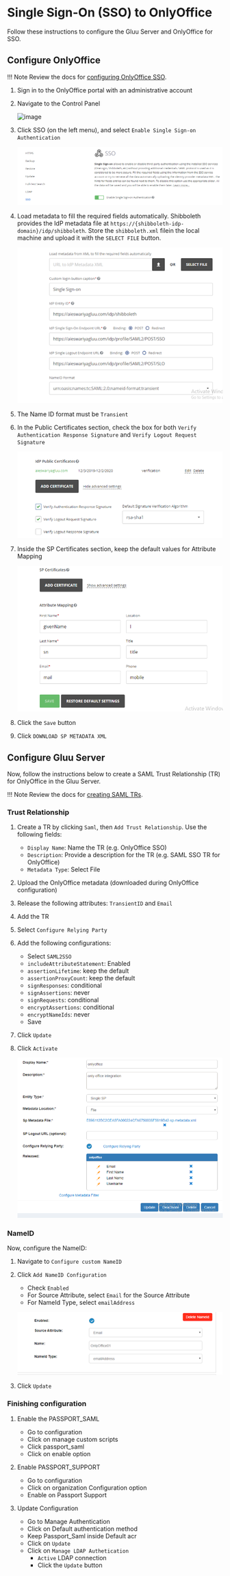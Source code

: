 
# Single Sign-On (SSO) to OnlyOffice

Follow these instructions to configure the Gluu Server and OnlyOffice for SSO. 

## Configure OnlyOffice

!!! Note
    Review the docs for [configuring OnlyOffice SSO](https://helpcenter.onlyoffice.com/server/controlpanel/enterprise/sso-description.aspx). 

1. Sign in to the OnlyOffice portal with an administrative account

1. Navigate to the Control Panel 

    ![image](../../img/integration/onlyoffice/oo-control-panel.png)

1. Click SSO (on the left menu), and select `Enable Single Sign-on Authentication`

    ![image](../../img/integration/onlyoffice/oo-sso.png)

1. Load metadata to fill the required fields automatically. Shibboleth provides the IdP metadata file at `https://{shibboleth-idp-domain}/idp/shibboleth`. Store the `shibboleth.xml` filein the local machine and upload it with the `SELECT FILE` button.

    ![image](../../img/integration/onlyoffice/oo-add-metadata.png)

1. The Name ID format must be `Transient` <!--Check this, might be Persistent-->

1. In the Public Certificates section, check the box for both `Verify Authentication Response Signature` and `Verify Logout Request Signature` 

    ![image](../../img/integration/onlyoffice/oo-idp-certificate.png)

1. Inside the SP Certificates section, keep the default values for Attribute Mapping

    ![image](../../img/integration/onlyoffice/oo-sp-certificate.png)

1. Click the `Save` button 
     
1. Click `DOWNLOAD SP METADATA XML`

## Configure Gluu Server

Now, follow the instructions below to create a SAML Trust Relationship (TR) for OnlyOffice in the Gluu Server.

!!! Note
    Review the docs for [creating SAML TRs](../../admin-guide/saml.md). 

### Trust Relationship
1. Create a TR by clicking `Saml`, then `Add Trust Relationship`. Use the following fields:
    - `Display Name`: Name the TR (e.g. OnlyOffice SSO)
    - `Description`: Provide a description for the TR (e.g. SAML SSO TR for OnlyOffice)
    - `Metadata Type`: Select File
1. Upload the OnlyOffice metadata (downloaded during OnlyOffice configuration)
1. Release the following attributes: `TransientID` and `Email`
1. Add the TR
1. Select `Configure Relying Party` 
1. Add the following configurations: 
    - Select `SAML2SSO`
    - `includeAttributeStatement`: Enabled
    - `assertionLifetime`: keep the default
    - `assertionProxyCount`: keep the default
    - `signResponses`: conditional
    - `signAssertions`: never
    - `signRequests`: conditional
    - `encryptAssertions`: conditional
    - `encryptNameIds`: never
    - Save  
1. Click `Update` 
1. Click `Activate` 

    ![image](../../img/integration/onlyoffice/oo-trust-relationship.png)

### NameID

Now, configure the NameID: 

1. Navigate to `Configure custom NameID`
1. Click `Add NameID Configuration`
    - Check `Enabled`
    - For Source Attribute, select `Email` for the Source Attribute
    - For NameId Type, select `emailAddress` 

    ![image](../../img/integration/onlyoffice/oo-name-id.png)
    
1. Click `Update`  

### Finishing configuration

1. Enable the PASSPORT_SAML
    - Go to configuration
    - Click on manage custom scripts
    - Click  passport_saml
    - Click on enable option 

1. Enable PASSPORT_SUPPORT
    - Go  to configuration
    - Click on organization Configuration option
    - Enable on Passport Support

1. Update Configuration
    - Go to Manage Authentication
    - Click on Default authentication method
    - Keep Passport_Saml inside Default acr
    - Click on `Update`
    - Click on `Manage LDAP Authetication`
        - `Active` LDAP connection
        - Click the `Update` button
